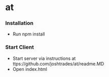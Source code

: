 # at

### Installation

- Run npm install

### Start Client

- Start server via instructions at ttps://github.com/joshtrades/at/readme.MD
- Open index.html
